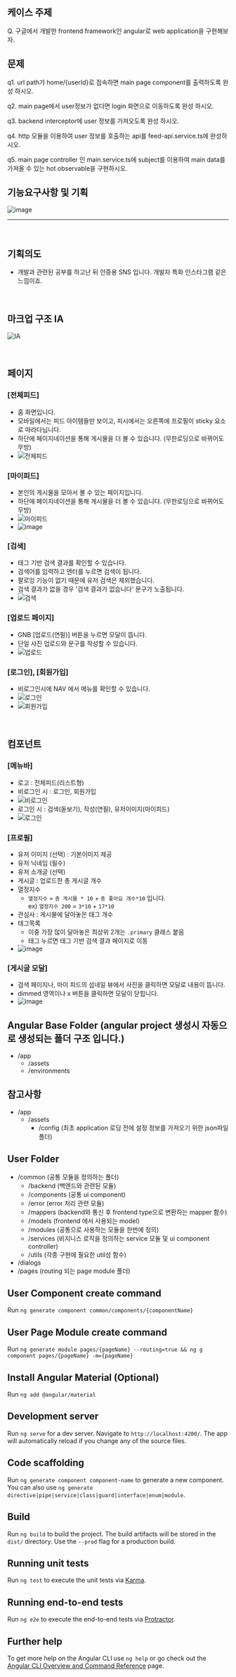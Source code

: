 ## 케이스 주제

Q. 구글에서 개발한 frontend framework인 angular로 web application을 구현해보자.

## 문제

q1. url path가 home/{userId}로 접속하면 main page component를 출력하도록 완성 하시오.

q2. main page에서 user정보가 없다면 login 화면으로 이동하도록 완성 하시오.

q3. backend interceptor에 user 정보를 가져오도록 완성 하시오.

q4. http 모듈을 이용하여 user 정보를 호출하는 api를 feed-api.service.ts에 완성하시오.

q5. main page controller 인 main.service.ts에 subject를 이용하여 main data를 가져올 수 있는 hot observable을 구현하시오.

## 기능요구사항 및 기획

![image](https://user-images.githubusercontent.com/12759765/115124670-5d414400-9ffe-11eb-8854-cc297ecb2969.png)
<br>
<hr>
<br>

## 기획의도
* 개발과 관련된 공부를 하고난 뒤 인증용 SNS 입니다. 개발자 특화 인스타그램 같은 느낌이죠.

<br>

## 마크업 구조 IA
![IA](https://user-images.githubusercontent.com/12759765/115263162-268b3b00-a170-11eb-87d4-494f9f6683d9.png)

<br>

## 페이지
### [전체피드]
* 홈 화면입니다.
* 모바일에서는 피드 아이템들만 보이고, 피시에서는 오른쪽에 프로필이 sticky 요소로 따라다닙니다.
* 하단에 페이지네이션을 통해 게시물을 더 볼 수 있습니다. (무한로딩으로 바뀌어도 무방)
* ![전체피드](https://user-images.githubusercontent.com/12759765/115124696-819d2080-9ffe-11eb-9cb2-701e066d8d20.png)


### [마이피드]
* 본인의 게시물을 모아서 볼 수 있는 페이지입니다.
* 하단에 페이지네이션을 통해 게시물을 더 볼 수 있습니다. (무한로딩으로 바뀌어도 무방)
* ![마이피드](https://user-images.githubusercontent.com/12759765/115124699-85c93e00-9ffe-11eb-936b-598f784d1380.png)
* ![image](https://user-images.githubusercontent.com/12759765/115124790-21f34500-9fff-11eb-9283-af4f0a824c03.png)


### [검색]
* 태그 기반 검색 결과를 확인할 수 있습니다.
* 검색어를 입력하고 엔터를 누르면 검색이 됩니다.
* 팔로잉 기능이 없기 때문에 유저 검색은 제외했습니다.
* 검색 결과가 없을 경우 '검색 결과가 없습니다' 문구가 노출됩니다.
* ![검색](https://user-images.githubusercontent.com/12759765/115124703-895cc500-9ffe-11eb-8774-288fa5b66f8c.png)


### [업로드 페이지]
- GNB [업로드(연필)] 버튼을 누르면 모달이 뜹니다.
- 단일 사진 업로드와 문구를 작성할 수 있습니다.
- ![업로드](https://user-images.githubusercontent.com/12759765/115124705-8c57b580-9ffe-11eb-9c64-41a5d3562efc.png)


### [로그인], [회원가입]
* 비로그인시에 NAV 에서 메뉴를 확인할 수 있습니다.
* ![로그인](https://user-images.githubusercontent.com/12759765/115124757-ed7f8900-9ffe-11eb-95b7-02eae42d78a6.png)
* ![회원가입](https://user-images.githubusercontent.com/12759765/115124758-f07a7980-9ffe-11eb-97e7-ad037bc3db26.png)


<br>

## 컴포넌트 
### [메뉴바] 
- 로고 : 전체피드(리스트형)
- 비로그인 시 : 로그인, 회원가입
- ![비로그인](https://user-images.githubusercontent.com/12759765/115124858-82828200-9fff-11eb-976a-95e4966fb75c.png)
- 로그인 시  : 검색(돋보기), 작성(연필), 유저이미지(마이피드)
- ![로그인](https://user-images.githubusercontent.com/12759765/115124852-75fe2980-9fff-11eb-82f9-6be44542d736.png)


### [프로필]
- 유저 이미지 (선택) : 기본이미지 제공
- 유저 닉네임 (필수)
- 유저 소개글 (선택)
- 게시글 : 업로드한 총 게시글 개수
- 열정지수
  - `열정지수` = `총 게시물 * 10` + `총 좋아요 개수*10` 입니다.<br>
  ex) `열정지수 200` = `3*10` + `17*10`
- 관심사 : 게시물에 달아놓은 태그 개수
- 태그목록
  - 이중 가장 많이 달아놓은 최상위 2개는 `.primary` 클래스 붙음
  - 태그 누르면 태그 기반 검색 결과 페이지로 이동
- ![image](https://user-images.githubusercontent.com/12759765/115124846-6e3e8500-9fff-11eb-93c3-248b91948997.png)


### [게시글 모달]
- 검색 페이지나, 마이 피드의 섬네일 뷰에서 사진을 클릭하면 모달로 내용이 뜹니다.
- dimmed 영역이나 x 버튼을 클릭하면 모달이 닫힙니다.
- ![image](https://user-images.githubusercontent.com/12759765/115124800-2a4b8000-9fff-11eb-98ff-fc61003e1cce.png)



## Angular Base Folder (angular project 생성시 자동으로 생성되는 폴더 구조 입니다.)
- /app
  - /assets
  - /environments


## 참고사항
- /app
  - /assets
      - /config (최초 application 로딩 전에 설정 정보를 가져오기 위한 json파일 폴더)


## User Folder
- /common (공통 모듈을 정의하는 폴더)
  - /backend (백엔드와 관련된 모듈)
  - /components (공통 ui component)
  - /error (error 처리 관련 모듈)
  - /mappers (backend와 통신 후 frontend type으로 변환하는 mapper 함수)
  - /models (frontend 에서 사용되는 model)
  - /modules (공통으로 사용하는 모듈을 한번에 정의)
  - /services (비지니스 로직을 정의하는 service 모듈 및 ui component controller)
  - /utils (각종 구현에 필요한 util성 함수)
- /dialogs
- /pages (routing 되는 page module 폴더)


## User Component create command

Run `ng generate component common/components/{componentName}`

## User Page Module create command

Run `ng generate module pages/{pageName} --routing=true && ng g component pages/{pageName} -m={pageName}`

## Install Angular Material (Optional)

Run `ng add @angular/material`


## Development server

Run `ng serve` for a dev server. Navigate to `http://localhost:4200/`. The app will automatically reload if you change any of the source files.

## Code scaffolding

Run `ng generate component component-name` to generate a new component. You can also use `ng generate directive|pipe|service|class|guard|interface|enum|module`.

## Build

Run `ng build` to build the project. The build artifacts will be stored in the `dist/` directory. Use the `--prod` flag for a production build.

## Running unit tests

Run `ng test` to execute the unit tests via [Karma](https://karma-runner.github.io).

## Running end-to-end tests

Run `ng e2e` to execute the end-to-end tests via [Protractor](http://www.protractortest.org/).

## Further help

To get more help on the Angular CLI use `ng help` or go check out the [Angular CLI Overview and Command Reference](https://angular.io/cli) page.
